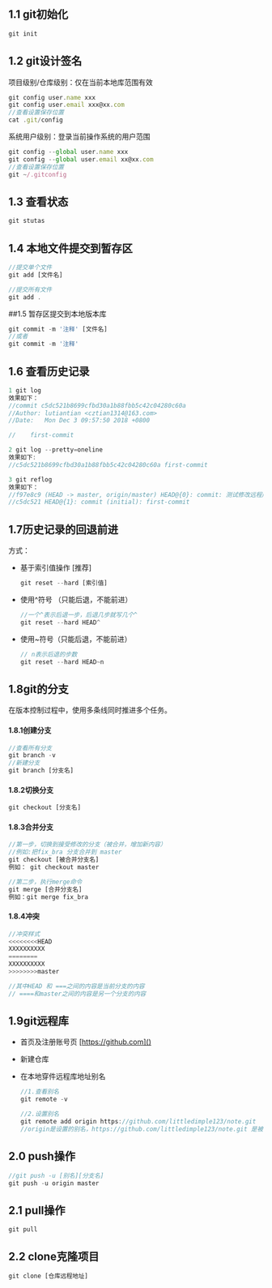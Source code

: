 

## 1.1 git初始化

```javascript
git init
```

## 1.2 git设计签名

项目级别/仓库级别：仅在当前本地库范围有效

```javascript
git config user.name xxx
git config user.email xxx@xx.com
//查看设置保存位置
cat .git/config
```

系统用户级别：登录当前操作系统的用户范围

```javascript
git config --global user.name xxx
git config --global user.email xx@xx.com
//查看设置保存位置
git ~/.gitconfig
```

## 1.3 查看状态

```javascript
git stutas
```

## 1.4 本地文件提交到暂存区

```javascript
//提交单个文件
git add [文件名]

//提交所有文件
git add .
```

##1.5 暂存区提交到本地版本库

```javascript
git commit -m '注释' [文件名]
//或者
git commit -m '注释'
```

## 1.6 查看历史记录

```javascript
1 git log
效果如下：
//commit c5dc521b8699cfbd30a1b88fbb5c42c04280c60a
//Author: lutiantian <cztian1314@163.com>
//Date:   Mon Dec 3 09:57:50 2018 +0800

//    first-commit

2 git log --pretty=oneline
效果如下:
//c5dc521b8699cfbd30a1b88fbb5c42c04280c60a first-commit

3 git reflog
效果如下：
//f97e8c9 (HEAD -> master, origin/master) HEAD@{0}: commit: 测试修改远程库名字
//c5dc521 HEAD@{1}: commit (initial): first-commit

```

## 1.7历史记录的回退前进

方式：

+ 基于索引值操作 [推荐]

  ```javascript
  git reset --hard [索引值]
  ```

+ 使用^符号 （只能后退，不能前进）

  ```javascript
  //一个^表示后退一步，后退几步就写几个^
  git reset --hard HEAD^
  ```

+ 使用~符号（只能后退，不能前进）

  ```javascript
  // n表示后退的步数
  git reset --hard HEAD~n
  ```

## 1.8git的分支

在版本控制过程中，使用多条线同时推进多个任务。

#### 1.8.1创建分支

```javascript
//查看所有分支
git branch -v
//新建分支
git branch [分支名]
```

#### 1.8.2切换分支

```javascript
git checkout [分支名]
```

#### 1.8.3合并分支

```javascript
//第一步，切换到接受修改的分支（被合并，增加新内容）
//例如:把fix_bra 分支合并到 master
git checkout [被合并分支名]
例如： git checkout master

//第二步，执行merge命令
git merge [合并分支名]
例如：git merge fix_bra
```

#### 1.8.4冲突

```javascript
//冲突样式
<<<<<<<<HEAD
XXXXXXXXXX
========
XXXXXXXXXX
>>>>>>>>master

//其中HEAD 和 ===之间的内容是当前分支的内容
// ====和master之间的内容是另一个分支的内容
```

## 1.9git远程库

+ 首页及注册账号页  [https://github.com]()

+ 新建仓库

+ 在本地穿件远程库地址别名

  ```javascript
  //1.查看别名
  git remote -v
  
  //2.设置别名
  git remote add origin https://github.com/littledimple123/note.git
  //origin是设置的别名，https://github.com/littledimple123/note.git 是被设置的地址
  ```


## 2.0  push操作

```javascript
//git push -u [别名][分支名]
git push -u origin master
```

## 2.1 pull操作

```javascript
git pull
```

## 2.2  clone克隆项目

```javascript
git clone [仓库远程地址]
```

